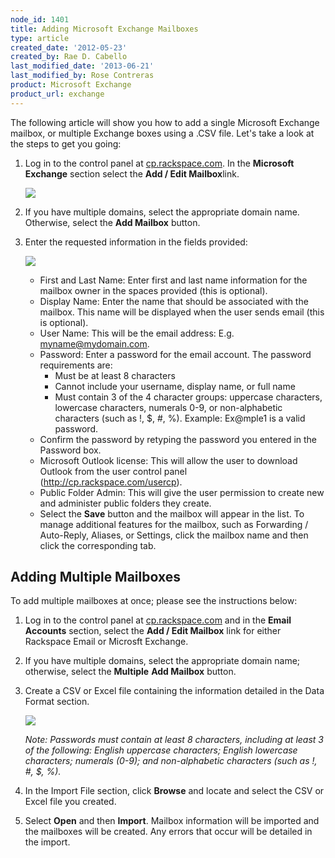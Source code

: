 ```yaml
---
node_id: 1401
title: Adding Microsoft Exchange Mailboxes
type: article
created_date: '2012-05-23'
created_by: Rae D. Cabello
last_modified_date: '2013-06-21'
last_modified_by: Rose Contreras
product: Microsoft Exchange
product_url: exchange
---
```


The following article will show you how to add a single Microsoft
Exchange mailbox, or multiple Exchange boxes using a .CSV file. Let's
take a look at the steps to get you going:

1.  Log in to the control panel at
    [cp.rackspace.com](https://cp.rackspace.com).  In the **Microsoft
    Exchange** section select the **Add / Edit Mailbox**link.

    ![](http://c15042926.r26.cf2.rackcdn.com/exchange_mailboxes_list.png)

2.  If you have multiple domains, select the appropriate domain name.
    Otherwise, select the **Add Mailbox** button.
3.  Enter the requested information in the fields provided:

    ![](http://c15042926.r26.cf2.rackcdn.com/new_mailbox_hex.png)

    -   First and Last Name: Enter first and last name information for
        the mailbox owner in the spaces provided (this is optional).
    -   Display Name: Enter the name that should be associated with
        the mailbox. This name will be displayed when the user sends
        email (this is optional).
    -   User Name: This will be the email address: E.g.
        myname@mydomain.com.
    -   Password: Enter a password for the email account. The password
        requirements are:
        -   Must be at least 8 characters
        -   Cannot include your username, display name, or full name
        -   Must contain 3 of the 4 character groups: uppercase
            characters, lowercase characters, numerals 0-9, or
            non-alphabetic characters (such as !, \$, \#, %). Example:
            Ex@mple1 is a valid password.
    -   Confirm the password by retyping the password you entered in the
        Password box.
    -   Microsoft Outlook license: This will allow the user to download
        Outlook from the user control
        panel (http://cp.rackspace.com/usercp).
    -   Public Folder Admin: This will give the user permission to
        create new and administer public folders they create.
    -   Select the **Save** button and the mailbox will appear in
        the list. To manage additional features for the mailbox, such as
        Forwarding / Auto-Reply, Aliases, or Settings, click the mailbox
        name and then click the corresponding tab.

Adding Multiple Mailboxes
-------------------------

To add multiple mailboxes at once; please see the instructions below:

1.  Log in to the control panel at
    [cp.rackspace.com](https://cp.rackspace.com) and in the **Email
    Accounts** section, select the **Add / Edit Mailbox** link for
    either Rackspace Email or Microsft Exchange.
2.  If you have multiple domains, select the appropriate domain name;
    otherwise, select the **Multiple** **Add Mailbox** button.
3.  Create a CSV or Excel file containing the information detailed in
    the Data Format section.

    ![](http://c1079945.r45.cf2.rackcdn.com/(E%26A)AddingAMailbox3.png)

    *Note: Passwords must contain at least 8 characters, including at
    least 3 of the following: English uppercase characters; English
    lowercase characters; numerals (0-9); and non-alphabetic characters
    (such as !, \#, \$, %).*

4.  In the Import File section, click **Browse** and locate and select
    the CSV or Excel file you created.
5.  Select **Open** and then **Import**. Mailbox information will be
    imported and the mailboxes will be created. Any errors that occur
    will be detailed in the import.


